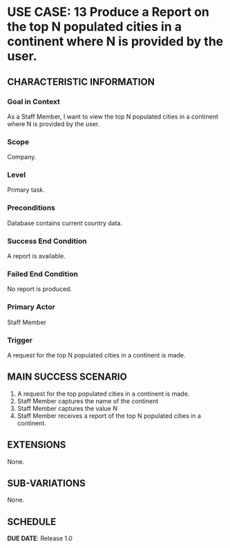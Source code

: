 # USE CASE: 13 Produce a Report on the top N populated cities in a continent where N is provided by the user.

## CHARACTERISTIC INFORMATION

### Goal in Context

As a Staff Member, I want to view the top N populated cities in a continent where N is provided by the user.

### Scope

Company.

### Level

Primary task.

### Preconditions

Database contains current country data.

### Success End Condition

A report is available.

### Failed End Condition

No report is produced.

### Primary Actor

Staff Member

### Trigger

A request for the top N populated cities in a continent is made.

## MAIN SUCCESS SCENARIO

1. A request for the top populated cities in a continent is made.
2. Staff Member captures the name of the continent 
3. Staff Member captures the value N
4. Staff Member receives a report of the top N populated cities in a continent.

## EXTENSIONS

None.

## SUB-VARIATIONS

None.

## SCHEDULE

**DUE DATE**: Release 1.0